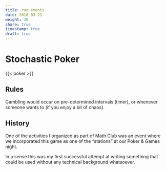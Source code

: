 ```yaml
---
title: run events
date: 2016-03-21
weight: 30
share: true
timestamp: true
draft: true
---
```


# Stochastic Poker
{{< poker >}}

## Rules
Gambling would occur on pre-determined intervals (timer), or whenever someone wants to (if you enjoy a bit of chaos).

## History
One of the activities I organized as part of Math Club was an event where we incorporated this game as one of the “stations” at our Poker & Games night.

In a sense this was my first successful attempt at writing something that could be used without any technical background whatsoever.
